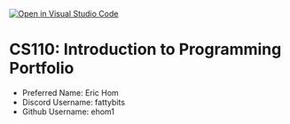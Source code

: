 [![Open in Visual Studio Code](https://classroom.github.com/assets/open-in-vscode-718a45dd9cf7e7f842a935f5ebbe5719a5e09af4491e668f4dbf3b35d5cca122.svg)](https://classroom.github.com/online_ide?assignment_repo_id=11690662&assignment_repo_type=AssignmentRepo)
# CS110: Introduction to Programming Portfolio

- Preferred Name: Eric Hom
- Discord Username: fattybits
- Github Username: ehom1
